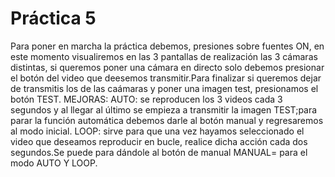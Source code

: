  # Práctica 5
 Para poner en marcha la práctica debemos, presiones sobre fuentes ON, en este momento visualiremos en las 3 pantallas de realización las 3 cámaras distintas, si queremos poner una cámara en directo solo debemos presionar el botón del video que deesemos transmitir.Para finalizar si queremos dejar de transmitis los de las caámaras y poner una imagen test, presionamos el botón TEST.
 MEJORAS:
 AUTO: se reproducen los 3 videos cada 3 segundos y al llegar al último se empieza a transmitir la imagen TEST;para parar la función automática debemos darle al botón manual y regresaremos al modo inicial.
 LOOP: sirve para que una vez hayamos seleccionado el video que deseamos reproducir en bucle, realice dicha acción cada dos segundos.Se puede para dándole al botón de manual
 MANUAL= para el modo AUTO Y LOOP.